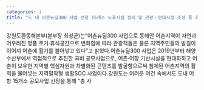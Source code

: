 ```yaml
---
categories: i
title: "도 내 어촌뉴딜300 사업 선정 15개소 노후시설 정비 및 관광‧편의시설 조성 등 추진"
---
```

강원도환동해본부(본부장 최성균)는“어촌뉴딜300 사업으로 동해안 어촌지역이 자연과 어우러진 명품 주거‧휴식공간으로 변화함에 따라 관광객들은 물론 지역주민들의 발길이 이어져 어촌에 활기를 불어넣고 있다”고 밝혔다.어촌뉴딜300 사업은 2019년부터 해양수산부에서 역점적으로 추진한 국비 공모사업으로, 어촌‧어항 기반시설을 현대화하고 어촌이 보유한 지역별 핵심자원과 차별화된 콘텐츠를 발굴함으로써 침체된 어촌지역의 활력을 불어넣는 지역밀착형 생활SOC 사업이다.강원도는 어려운 여건 속에서도 도내 어항 15개소 공모사업 선정을 통해 “총 사